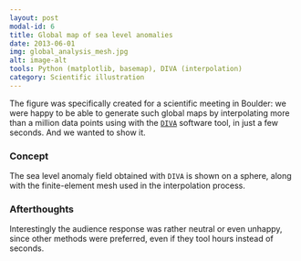 ```yaml
---
layout: post
modal-id: 6
title: Global map of sea level anomalies
date: 2013-06-01
img: global_analysis_mesh.jpg
alt: image-alt
tools: Python (matplotlib, basemap), DIVA (interpolation)
category: Scientific illustration
---
```


The figure was specifically created for a scientific meeting in Boulder: we were happy to be able to generate such global maps by interpolating more than a million data points using with the [`DIVA`](https://github.com/gher-ulg/DIVA) software tool, in just a few seconds. And we wanted to show it.

### Concept

The sea level anomaly field obtained with `DIVA` is shown on a sphere, along with the finite-element mesh used in the interpolation process.

### Afterthoughts

Interestingly the audience response was rather neutral or even unhappy, since other methods were preferred, even if they tool hours instead of seconds.
